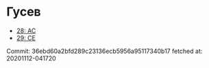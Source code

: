# Гусев
- [28: AC](28.md)
- [29: CE](29.md)

Commit: 36ebd60a2bfd289c23136ecb5956a95117340b17
 fetched at: 20201112-041720
